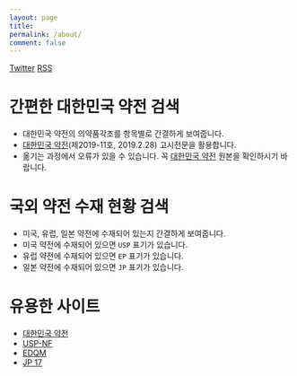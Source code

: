 ```yaml
---
layout: page
title:
permalink: /about/
comment: false
---
```


<div class="contact">
        <a href="https://twitter.com/{{ site.twitter_username }}">Twitter</a>
        <a href="{{ "/feed.xml" | prepend: site.baseurl }}">RSS</a>
</div>

# 간편한 대한민국 약전 검색

* 대한민국 약전의 의약품각조를 항목별로 간결하게 보여줍니다.
* [대한민국 약전](https://www.mfds.go.kr/brd/m_211/view.do?seq=14317&srchFr=&srchTo=&srchWord=약전&srchTp=0&itm_seq_2=0&multi_itm_seq=0&company_cd=&company_nm=&page=1)(제2019-11호, 2019.2.28) 고시전문을 활용합니다.
* 옮기는 과정에서 오류가 있을 수 있습니다. 꼭 [대한민국 약전](https://www.mfds.go.kr/brd/m_211/view.do?seq=14317&srchFr=&srchTo=&srchWord=약전&srchTp=0&itm_seq_2=0&multi_itm_seq=0&company_cd=&company_nm=&page=1) 원본을 확인하시기 바랍니다.

# 국외 약전 수재 현황 검색

* 미국, 유럽, 일본 약전에 수재되어 있는지 간결하게 보여줍니다.
* 미국 약전에 수재되어 있으면 ` USP ` 표기가 있습니다.
* 유럽 약전에 수재되어 있으면 ` EP ` 표기가 있습니다.
* 일본 약전에 수재되어 있으면 ` JP ` 표기가 있습니다.


# 유용한 사이트

* [대한민국 약전](https://www.mfds.go.kr/brd/m_211/view.do?seq=14317&srchFr=&srchTo=&srchWord=약전&srchTp=0&itm_seq_2=0&multi_itm_seq=0&company_cd=&company_nm=&page=1)
* [USP-NF](https://www.uspnf.com)
* [EDQM](https://www.edqm.eu)
* [JP 17](https://www.pmda.go.jp/english/rs-sb-std/standards-development/jp/0019.html)

